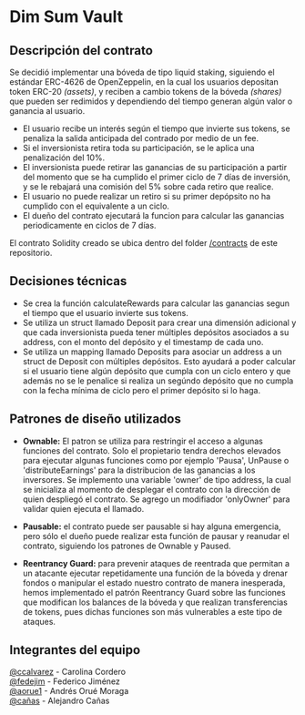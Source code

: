 # Dim Sum Vault

## Descripción del contrato


Se decidió implementar una bóveda de tipo liquid staking, siguiendo el estándar ERC-4626 de OpenZeppelin, en la cual los usuarios depositan token ERC-20 _(assets)_, y reciben a cambio tokens de la bóveda _(shares)_ que pueden ser redimidos y dependiendo del tiempo generan algún valor o ganancia al usuario.

- El usuario recibe un interés según el tiempo que invierte sus tokens, se penaliza la salida anticipada del contrado por medio de un fee.
- Si el inversionista retira toda su participación, se le aplica una penalización del 10%.
- El inversionista puede retirar las ganancias de su participación a partir del momento que se ha cumplido el primer ciclo de 7 días de inversión, y se le rebajará una comisión del 5% sobre cada retiro que realice.
- El usuario no puede realizar un retiro si su primer depópsito no ha cumplido con el equivalente a un ciclo.
- El dueño del contrato ejecutará la funcion para calcular las ganancias periodicamente en ciclos de 7 días.

El contrato Solidity creado se ubica dentro del folder [/contracts](https://github.com/ccalvarez/dim-sum-vault/tree/main/contracts) de este repositorio.

## Decisiones técnicas
- Se crea la función calculateRewards para calcular las ganancias segun el tiempo que el usuario invierte sus tokens.
- Se utiliza un struct llamado Deposit para crear una dimensión adicional y que cada inversionista pueda tener múltiples depósitos asociados a su address, con el monto del depósito y el timestamp de cada uno.
- Se utiliza un mapping llamado Deposits para asociar un address a un struct de Deposit con múltiples depósitos. Esto ayudará a poder calcular si el usuario tiene algún depósito que cumpla con un ciclo entero y que además no se le penalice si realiza un segúndo depósito que no cumpla con la fecha mínima de ciclo pero el primer depósito si lo haga.
  

## Patrones de diseño utilizados

- **Ownable:** El patron se utiliza para restringir el acceso a algunas funciones del contrato.  Solo el propietario tendra derechos elevados para ejecutar algunas funciones como por ejemplo 'Pausa', UnPause o 'distributeEarnings' para la distribucion de las ganancias a los inversores. Se implemento una variable 'owner' de tipo address, la cual se inicializa al momento de desplegar el contrato con la dirección de quien despliegó el contrato. Se agrego un modifiador 'onlyOwner' para validar quien ejecuta el llamado.

- **Pausable:** el contrato puede ser pausable si hay alguna emergencia, pero sólo el dueño puede realizar esta función de pausar y reanudar el contrato, siguiendo los patrones de Ownable y Paused.

- **Reentrancy Guard:** para prevenir ataques de reentrada que permitan a un atacante ejecutar repetidamente una función de la bóveda y drenar fondos o manipular el estado nuestro contrato de manera inesperada, hemos implementado el patrón Reentrancy Guard sobre las funciones que modifican los balances de la bóveda y que realizan transferencias de tokens, pues dichas funciones son más vulnerables a este tipo de ataques.

## Integrantes del equipo

[@ccalvarez](https://github.com/ccalvarez) - Carolina Cordero\
[@fedejim](https://github.com/fedejim) - Federico Jiménez\
[@aorue1](https://github.com/aorue1) - Andrés Orué Moraga\
[@cañas](https://github.com/Z3R0BYT3) - Alejandro Cañas
